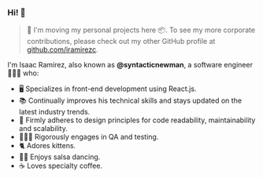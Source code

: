 ### Hi! 👋

> 🚧 I'm moving my personal projects here 📦. To see my more corporate contributions, please check out my other GitHub profile at [github.com/iramirezc](https://github.com/iramirezc).

I'm Isaac Ramírez, also known as **@syntacticnewman**, a software engineer 👨🏻‍💻 who:

- 🖥️ Specializes in front-end development using React.js.
- 📚 Continually improves his technical skills and stays updated on the latest industry trends.
- 🧩 Firmly adheres to design principles for code readability, maintainability and scalability.
- 👨🏻‍🔬 Rigorously engages in QA and testing.
- 🐈 Adores kittens.
- 🕺🏻 Enjoys salsa dancing.
- ☕️ Loves specialty coffee.
